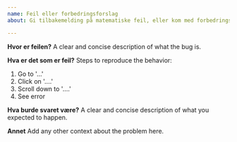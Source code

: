 ```yaml
---
name: Feil eller forbedringsforslag
about: Gi tilbakemelding på matematiske feil, eller kom med forbedringsforslag.

---
```


**Hvor er feilen?**
A clear and concise description of what the bug is.

**Hva er det som er feil?**
Steps to reproduce the behavior:
1. Go to '...'
2. Click on '....'
3. Scroll down to '....'
4. See error

**Hva burde svaret være?**
A clear and concise description of what you expected to happen.

**Annet**
Add any other context about the problem here.

